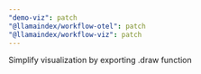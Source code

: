 ```yaml
---
"demo-viz": patch
"@llamaindex/workflow-otel": patch
"@llamaindex/workflow-viz": patch
---
```


Simplify visualization by exporting .draw function
